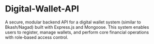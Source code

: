 # Digital-Wallet-API
A secure, modular backend API for a digital wallet system (similar to Bkash/Nagad) built with Express.js and Mongoose. This system enables users to register, manage wallets, and perform core financial operations with role-based access control.
